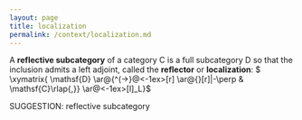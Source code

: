 ```yaml
---
layout: page
title: localization
permalink: /context/localization.md
---
```

 A **reflective subcategory** of a category $\mathsf{C}$ is a full subcategory $\mathsf{D}$ so that the inclusion admits a left adjoint, called the **reflector** or **localization**:
$ \xymatrix{ \mathsf{D} \ar@{^(->}@<-1ex>[r] \ar@{}[r]|-\perp & \mathsf{C}\rlap{,}} \ar@<-1ex>[l]_L}$


SUGGESTION: reflective subcategory